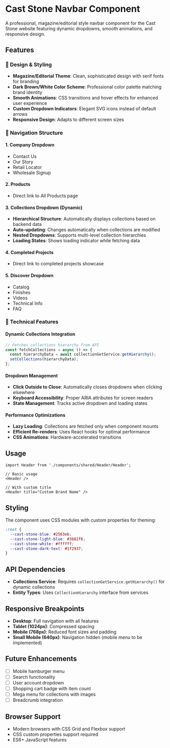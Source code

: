 # Cast Stone Navbar Component

A professional, magazine/editorial style navbar component for the Cast Stone website featuring dynamic dropdowns, smooth animations, and responsive design.

## Features

### 🎨 Design & Styling
- **Magazine/Editorial Theme**: Clean, sophisticated design with serif fonts for branding
- **Dark Brown/White Color Scheme**: Professional color palette matching brand identity
- **Smooth Animations**: CSS transitions and hover effects for enhanced user experience
- **Custom Dropdown Indicators**: Elegant SVG icons instead of default arrows
- **Responsive Design**: Adapts to different screen sizes

### 🧭 Navigation Structure

#### 1. Company Dropdown
- Contact Us
- Our Story
- Retail Locator
- Wholesale Signup

#### 2. Products
- Direct link to All Products page

#### 3. Collections Dropdown (Dynamic)
- **Hierarchical Structure**: Automatically displays collections based on backend data
- **Auto-updating**: Changes automatically when collections are modified
- **Nested Dropdowns**: Supports multi-level collection hierarchies
- **Loading States**: Shows loading indicator while fetching data

#### 4. Completed Projects
- Direct link to completed projects showcase

#### 5. Discover Dropdown
- Catalog
- Finishes
- Videos
- Technical Info
- FAQ

### 🔧 Technical Features

#### Dynamic Collections Integration
```typescript
// Fetches collections hierarchy from API
const fetchCollections = async () => {
  const hierarchyData = await collectionGetService.getHierarchy();
  setCollections(hierarchyData);
};
```

#### Dropdown Management
- **Click Outside to Close**: Automatically closes dropdowns when clicking elsewhere
- **Keyboard Accessibility**: Proper ARIA attributes for screen readers
- **State Management**: Tracks active dropdown and loading states

#### Performance Optimizations
- **Lazy Loading**: Collections are fetched only when component mounts
- **Efficient Re-renders**: Uses React hooks for optimal performance
- **CSS Animations**: Hardware-accelerated transitions

## Usage

```tsx
import Header from './components/shared/Header/Header';

// Basic usage
<Header />

// With custom title
<Header title="Custom Brand Name" />
```

## Styling

The component uses CSS modules with custom properties for theming:

```css
:root {
  --cast-stone-blue: #2563eb;
  --cast-stone-light-blue: #3b82f6;
  --cast-stone-white: #ffffff;
  --cast-stone-dark-text: #1f2937;
}
```

## API Dependencies

- **Collections Service**: Requires `collectionGetService.getHierarchy()` for dynamic collections
- **Entity Types**: Uses `CollectionHierarchy` interface from services

## Responsive Breakpoints

- **Desktop**: Full navigation with all features
- **Tablet (1024px)**: Compressed spacing
- **Mobile (768px)**: Reduced font sizes and padding
- **Small Mobile (640px)**: Navigation hidden (mobile menu to be implemented)

## Future Enhancements

- [ ] Mobile hamburger menu
- [ ] Search functionality
- [ ] User account dropdown
- [ ] Shopping cart badge with item count
- [ ] Mega menu for collections with images
- [ ] Breadcrumb integration

## Browser Support

- Modern browsers with CSS Grid and Flexbox support
- CSS custom properties support required
- ES6+ JavaScript features
